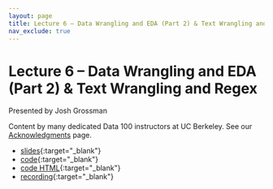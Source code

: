 ```yaml
---
layout: page
title: Lecture 6 – Data Wrangling and EDA (Part 2) & Text Wrangling and Regex
nav_exclude: true
---
```


# Lecture 6 – Data Wrangling and EDA (Part 2) & Text Wrangling and Regex

Presented by Josh Grossman

Content by many dedicated Data 100 instructors at UC Berkeley. See our [Acknowledgments](../../acks) page.

- [slides](https://docs.google.com/presentation/d/1xuzlUUW02d5NyjdV98jVUxX3Y6bwTXqFkQabzd2b9sc/edit?usp=sharing){:target="_blank"}
- [code](https://data100.datahub.berkeley.edu/hub/user-redirect/git-pull?repo=https%3A%2F%2Fgithub.com%2FDS-100%2Fsp25-student&urlpath=lab%2Ftree%2Fsp25-student%2Flecture%2Flec06%2Flec06.ipynb&branch=main){:target="_blank"} 
- [code HTML](../../resources/assets/lectures/lec06/lec06.html){:target="_blank"}
- [recording](https://youtu.be/qTDtY-K79Co){:target="_blank"}